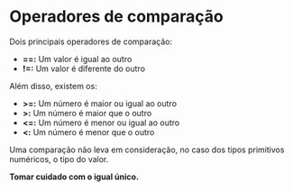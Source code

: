 # Operadores de comparação

Dois principais operadores de comparação:
- **==:** Um valor é igual ao outro
- **!=:** Um valor é diferente do outro

Além disso, existem os:
- **>=:** Um número é maior ou igual ao outro
- **>:** Um número é maior que o outro
- **<=:** Um número é menor ou igual ao outro
- **<:** Um número é menor que o outro

Uma comparação não leva em consideração, no caso dos tipos primitivos numéricos, o tipo do valor.

**Tomar cuidado com o igual único.**


